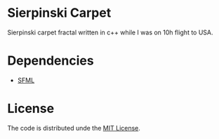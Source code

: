 # Sierpinski Carpet
Sierpinski carpet fractal written in c++ while I was on 10h flight to USA.

# Dependencies
- [SFML](http://www.sfml-dev.org)

# License
The code is distributed unde the [MIT License](https://github.com/DzinVision/sierpinski-carpet/blob/master/LICENSE).
